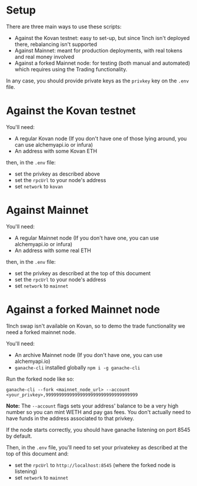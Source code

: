 # Setup


There are three main ways to use these scripts:

- Against the Kovan testnet: easy to set-up, but since 1inch isn't deployed there, rebalancing isn't supported
- Against Mainnet: meant for production deployments, with real tokens and real money involved
- Against a forked Mainnet node: for testing (both manual and automated) which requires using the Trading functionality.

In any case, you should provide private keys as the `privkey` key on the `.env` file.

Against the Kovan testnet
=========================
You'll need:

- A regular Kovan node (If you don't have one of those lying around, you can use alchemyapi.io or infura)
- An address with some Kovan ETH

then, in the `.env` file:

- set the privkey as described above
- set the `rpcUrl` to your node's address
- set `network` to `kovan`

Against Mainnet
===============
You'll need:

- A regular Mainnet node (If you don't have one, you can use alchemyapi.io or infura)
- An address with some real ETH

then, in the `.env` file:

- set the privkey as described at the top of this document
- set the `rpcUrl` to your node's address
- set `network` to `mainnet`

Against a forked Mainnet node
=============================
1Inch swap isn't available on Kovan, so to demo the trade functionality we need a forked mainnet node.

You'll need:

- An archive Mainnet node (If you don't have one, you can use alchemyapi.io)
- `ganache-cli` installed globally `npm i -g ganache-cli`

Run the forked node like so:

 

    ganache-cli --fork <mainnet_node_url> --account <your_privkey>,99999999999999999999999999999999999

**Note:** The `--account` flags sets your address' balance to be a very high number so you can mint WETH and pay gas fees. You don't actually need to have funds in the address associated to that privkey.

If the node starts correctly, you should have ganache listening on port 8545 by default.

Then, in the `.env` file, you'll need to set your privatekey as described at the top of this document and:

- set the `rpcUrl` to `http://localhost:8545` (where the forked node is listening) 
- set `network` to `mainnet`
